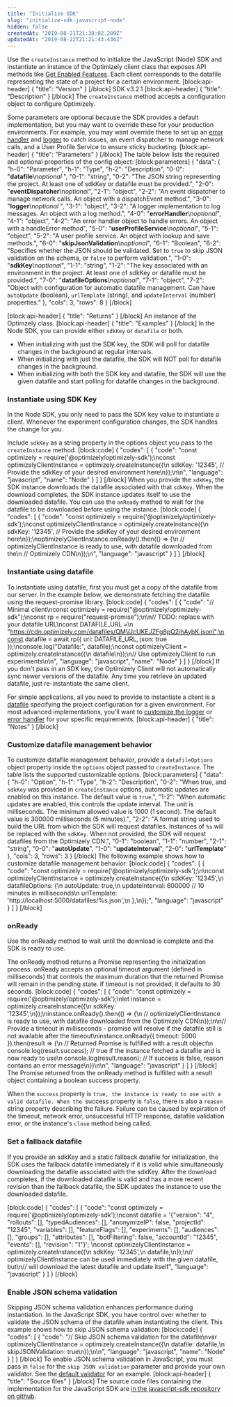 ```yaml
---
title: "Initialize SDK"
slug: "initialize-sdk-javascript-node"
hidden: false
createdAt: "2019-08-21T21:38:02.209Z"
updatedAt: "2019-08-22T21:21:43.436Z"
---
```

Use the `createInstance` method to initialize the JavaScript (Node) SDK and instantiate an instance of the Optimizely client class that exposes API methods like [Get Enabled Features](doc:get-enabled-features-javascript-node). Each client corresponds to the datafile representing the state of a project for a certain environment.
[block:api-header]
{
  "title": "Version"
}
[/block]
SDK v3.2.1
[block:api-header]
{
  "title": "Description"
}
[/block]
The `createInstance` method accepts a configuration object to configure Optimizely.

Some parameters are optional because the SDK provides a default implementation, but you may want to override these for your production environments. For example, you may want override these to set up an [error handler](doc:customize-error-handler-javascript-node) and [logger](doc:customize-logger-javascript-node) to catch issues, an event dispatcher to manage network calls, and a User Profile Service to ensure sticky bucketing.
[block:api-header]
{
  "title": "Parameters"
}
[/block]
The table below lists the required and optional properties of the config object:
[block:parameters]
{
  "data": {
    "h-0": "Parameter",
    "h-1": "Type",
    "h-2": "Description",
    "0-0": "**datafile**\n*optional* ",
    "0-1": "string",
    "0-2": "The JSON string representing the project. At least one of sdkKey or datafile must be provided.",
    "2-0": "**eventDispatcher**\n*optional*",
    "2-1": "object",
    "2-2": "An event dispatcher to manage network calls. An object with a dispatchEvent method.",
    "3-0": "**logger**\n*optional* ",
    "3-1": "object",
    "3-2": "A logger implementation to log messages. An object with a log method.",
    "4-0": "**errorHandler**\n*optional*",
    "4-1": "object",
    "4-2": "An error handler object to handle errors. An object with a handleError method",
    "5-0": "**userProfileService**\n*optional*",
    "5-1": "object",
    "5-2": "A user profile service. An object with lookup and save methods.",
    "6-0": "**skipJsonValidation**\n*optional*",
    "6-1": "Boolean",
    "6-2": "Specifies whether the JSON should be validated. Set to `true` to skip JSON validation on the schema, or `false` to perform validation.",
    "1-0": "**sdkKey**\n*optional*",
    "1-1": "string",
    "1-2": "The key associated with an environment in the project. At least one of sdkKey or datafile must be provided.",
    "7-0": "**datafileOptions**\n*optional*",
    "7-1": "object",
    "7-2": "Object with configuration for automatic datafile management. Can have `autoUpdate` (boolean), `urlTemplate` (string), and `updateInterval` (number) properties."
  },
  "cols": 3,
  "rows": 8
}
[/block]

[block:api-header]
{
  "title": "Returns"
}
[/block]
An instance of the Optimzely class.
[block:api-header]
{
  "title": "Examples"
}
[/block]
In the Node SDK, you can provide either `sdkKey` or `datafile` or both.

* When initializing with just the SDK key, the SDK will poll for datafile changes in the background at regular intervals.
* When initializing with just the datafile, the SDK will NOT poll for datafile changes in the background.
* When initializing with both the SDK key and datafile, the SDK will use the given datafile and start polling for datafile changes in the background.

### Instantiate using SDK Key

In the Node SDK, you only need to pass the SDK key value to instantiate a client. Whenever the experiment configuration changes, the SDK handles the change for you.

Include `sdkKey` as a string property in the options object you pass to the `createInstance` method.
[block:code]
{
  "codes": [
    {
      "code": "const optimizely = require('@optimizely/optimizely-sdk');\nconst optimizelyClientInstance = optimizely.createInstance({\n  sdkKey: '12345', // Provide the sdkKey of your desired environment here\n});\n\n",
      "language": "javascript",
      "name": "Node"
    }
  ]
}
[/block]
When you provide the `sdkKey`, the SDK instance downloads the datafile associated with that `sdkKey`. When the download completes, the SDK instance updates itself to use the downloaded datafile. You can use the `onReady` method to wait for the datafile to be downloaded before using the instance.
[block:code]
{
  "codes": [
    {
      "code": "const optimizely = require('@optimizely/optimizely-sdk');\nconst optimizelyClientInstance = optimizely.createInstance({\n  sdkKey: '12345', // Provide the sdkKey of your desired environment here\n});\noptimizelyClientInstance.onReady().then(() => {\n  // optimizelyClientInstance is ready to use, with datafile downloaded from the\n  // Optimizely CDN\n});\n",
      "language": "javascript"
    }
  ]
}
[/block]
### Instantiate using datafile

To instantiate using datafile, first you must get a copy of the datafile from our server. In the example below, we demonstrate fetching the datafile using the request-promise library.
[block:code]
{
  "codes": [
    {
      "code": "// Minimal client\nconst optimizely = require(\"@optimizely/optimizely-sdk\");\nconst rp = require(\"request-promise\");\n\n// TODO: replace with your datafile URL\nconst DATAFILE_URL =\n  \"https://cdn.optimizely.com/datafiles/QMVJcUKEJZFg8pQ2jhAybK.json\";\nconst datafile = await rp({ uri: DATAFILE_URL, json: true });\nconsole.log(\"Datafile:\", datafile);\nconst optimizelyClient = optimizely.createInstance({\n  datafile\n});\n// Use optimizelyClient to run experiments\n\n",
      "language": "javascript",
      "name": "Node"
    }
  ]
}
[/block]
If you don't pass in an SDK key, the Optimizely Client will not automatically sync newer versions of the datafile. Any time you retrieve an updated datafile, just re-instantiate the same client.

For simple applications, all you need to provide to instantiate a client is a [datafile](doc:get-the-datafile) specifying the project configuration for a given environment. For most advanced implementations, you'll want to [customize the logger](doc:customize-logger-javascript-node) or [error handler](doc:customize-error-handler-javascript-node) for your specific requirements.
[block:api-header]
{
  "title": "Notes"
}
[/block]
### Customize datafile management behavior

To customize datafile management behavior, provide a `datafileOptions` object property inside the `options` object passed to `createInstance`. The table lists the supported customizable options.
[block:parameters]
{
  "data": {
    "h-0": "Option",
    "h-1": "Type",
    "h-2": "Description",
    "0-2": "When true, and `sdkKey` was provided in `createInstance` options, automatic updates are enabled on this instance. The default value is `true`.",
    "1-2": "When automatic updates are enabled, this controls the update interval. The unit is milliseconds. The minimum allowed value is 1000 (1 second). The default value is 300000 milliseconds (5 minutes).",
    "2-2": "A format string used to build the URL from which the SDK will request datafiles. Instances of `%s` will be replaced with the `sdkKey`. When not provided, the SDK will request datafiles from the Optimizely CDN.",
    "0-1": "boolean",
    "1-1": "number",
    "2-1": "string",
    "0-0": "**autoUpdate**",
    "1-0": "**updateInterval**",
    "2-0": "**urlTemplate**"
  },
  "cols": 3,
  "rows": 3
}
[/block]
The following example shows how to customize datafile management behavior:
[block:code]
{
  "codes": [
    {
      "code": "const optimizely = require('@optimizely/optimizely-sdk');\n\nconst optimizelyClientInstance = optimizely.createInstance({\n  sdkKey: '12345',\n  datafileOptions: {\n    autoUpdate: true,\n    updateInterval: 600000 // 10 minutes in milliseconds\n    urlTemplate: 'http://localhost:5000/datafiles/%s.json',\n  },\n});",
      "language": "javascript"
    }
  ]
}
[/block]
### onReady

Use the onReady method to wait until the download is complete and the SDK is ready to use.

The onReady method returns a Promise representing the initialization process.
onReady accepts an optional timeout argument (defined in milliseconds) that controls the maximum duration that the returned Promise will remain in the pending state. If timeout is not provided, it defaults to 30 seconds.
[block:code]
{
  "codes": [
    {
      "code": "const optimizely = require('@optimizely/optimizely-sdk');\nlet instance = optimizely.createInstance({\n  sdkKey: '12345',\n});\ninstance.onReady().then(() => {\n  // optimizelyClientInstance is ready to use, with datafile downloaded from the Optimizely CDN\n});\n\n// Provide a timeout in milliseconds - promise will resolve if the datafile still is not available after the timeout\ninstance.onReady({ timeout: 5000 }).then(result => {\n  // Returned Promise is fulfilled with a result object\n  console.log(result.success); // true if the instance fetched a datafile and is now ready to use\n  console.log(result.reason); // If success is false, reason contains an error message\n})\n\n",
      "language": "javascript"
    }
  ]
}
[/block]
The Promise returned from the onReady method is fulfilled with a result object containing a boolean success property.

When the `success` property is `true, the instance is ready to use with a valid datafile. When the `success property is `false`, there is also a `reason` string property describing the failure. Failure can be caused by expiration of the timeout, network error, unsuccessful HTTP response, datafile validation error, or the instance's `close` method being called.

### Set a fallback datafile

If you provide an sdkKey and a static fallback datafile for initialization, the SDK uses the fallback datafile immediately if it is valid while simultaneously downloading the datafile associated with the sdkKey. After the download completes, if the downloaded datafile is valid and has a more recent revision than the fallback datafile, the SDK updates the instance to use the downloaded datafile.

[block:code]
{
  "codes": [
    {
      "code": "const optimizely = require('@optimizely/optimizely-sdk');\nconst datafile = '{\"version\": \"4\", \"rollouts\": [], \"typedAudiences\": [], \"anonymizeIP\": false, \"projectId\": \"12345\", \"variables\": [], \"featureFlags\": [], \"experiments\": [], \"audiences\": [], \"groups\": [], \"attributes\": [], \"botFiltering\": false, \"accountId\": \"12345\", \"events\": [], \"revision\": \"1\"}'; \nconst optimizelyClientInstance = optimizely.createInstance({\n  sdkKey: '12345',\n  datafile,\n});\n// optimizelyClientInstance can be used immediately with the given datafile, but\n// will download the latest datafile and update itself",
      "language": "javascript"
    }
  ]
}
[/block]
### Enable JSON schema validation

Skipping JSON schema validation enhances performance during instantiation. In the JavaScript SDK, you have control over whether to validate the JSON schema of the datafile when instantiating the client. This example shows how to skip JSON schema validation:
[block:code]
{
  "codes": [
    {
      "code": "// Skip JSON schema validation for the datafile\nvar optimizelyClientInstance = optimizely.createInstance({\n  datafile: datafile,\n  skipJSONValidation: true\n});\n\n",
      "language": "javascript",
      "name": "Node"
    }
  ]
}
[/block]
To enable JSON schema validation in JavaScript, you must pass in `false` for the `skip JSON validation` parameter and provide your own validator. See the [default validator](https://github.com/optimizely/javascript-sdk/blob/master/packages/optimizely-sdk/lib/utils/json_schema_validator/index.js) for an example.
[block:api-header]
{
  "title": "Source files"
}
[/block]
The source code files containing the implementation for the JavaScript SDK are [in the javascript-sdk repository on github](https://github.com/optimizely/javascript-sdk/tree/master/packages/optimizely-sdk/lib/).